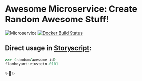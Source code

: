 # Awesome Microservice: Create Random Awesome Stuff!

![Microservice](https://img.shields.io/badge/microservice-ready-brightgreen.svg?style=for-the-badge)
[![Docker Build Status](https://img.shields.io/docker/build/microservices/awesome-noun.svg?style=for-the-badge)](https://hub.docker.com/r/microservice/awesome-noun/)

## Direct usage in [Storyscript](https://storyscript.io/):

```coffee
>>> (random/awesome id)
flamboyant-einstein-0101
```

✨🍰✨
